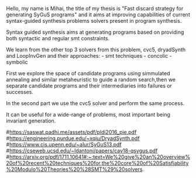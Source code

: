 
Hello, my name is Mihai, the title of my thesis is 
"Fast discard strategy for generating SyGuS programs"
and it aims at improving capabilities of current syntax-guided synthesis problems solvers present in program synthesis.

Syntax guided synthesis aims at generating programs based
on providing both syntactic and regular smt constraints.

We learn from the other top 3 solvers from this problem, cvc5, dryadSynth and LoopInvGen and their approaches:
    - smt techniques
    - concolic
    - symbolic 

First we explore the space of candidate programs using simmulated annealing and similar metaheuristic
to guide a random search,then we separate candidate programs and their intermediaries into failures or successes.

In the second part we use the cvc5 solver and perform the same process.

It can be useful for a wide-range of problems, most important being invariant generation.

#https://saswat.padhi.me/assets/pdf/pldi2016_pie.pdf
#https://engineering.purdue.edu/~xqiu/DryadSynth.pdf
#https://www.cis.upenn.edu/~alur/SyGuS13.pdf
#https://cseweb.ucsd.edu/~ldantoni/papers/cav18-qsygus.pdf
#https://arxiv.org/pdf/1711.10641#:~:text=We%20give%20an%20overview%20of%20recent%20techniques%20for,the%20core%20of%20Satisfiability%20Modulo%20Theories%20%28SMT%29%20solvers.
